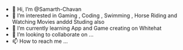- 👋 Hi, I’m @Samarth-Chavan
- 👀 I’m interested in Gaming , Coding , Swimming , Horse Riding and Watching Movies anddd Studing also
- 🌱 I’m currently learning App and Game creating on Whitehat
- 💞️ I’m looking to collaborate on ...
- 📫 How to reach me ...

<!---
Samarth-Chavan/Samarth-Chavan is a ✨ special ✨ repository because its `README.md` (this file) appears on your GitHub profile.
You can click the Preview link to take a look at your changes.
--->
